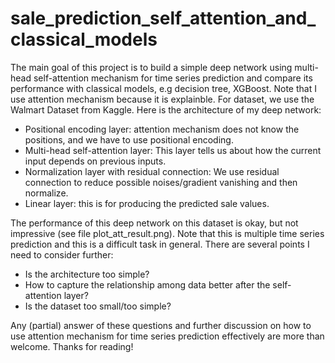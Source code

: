 # sale_prediction_self_attention_and_classical_models

The main goal of this project is to build a simple deep network using multi-head self-attention mechanism for time series prediction and compare its performance with classical models, e.g decision tree, XGBoost. Note that I use attention mechanism because it is explainble. For dataset, we use the Walmart Dataset from Kaggle. Here is the architecture of my deep network:
- Positional encoding layer: attention mechanism does not know the positions, and we have to use positional encoding.
- Multi-head self-attention layer: This layer tells us about how the current input depends on previous inputs.
- Normalization layer with residual connection: We use residual connection to reduce possible noises/gradient vanishing and then normalize.
- Linear layer: this is for producing the predicted sale values.

The performance of this deep network on this dataset is okay, but not impressive (see file plot_att_result.png). Note that this is multiple time series prediction and this is a difficult task in general. There are several points I need to consider further:
- Is the architecture too simple?
- How to capture the relationship among data better after the self-attention layer?
- Is the dataset too small/too simple?

Any (partial) answer of these questions and further discussion on how to use attention mechanism for time series prediction effectively are more than welcome. Thanks for reading!